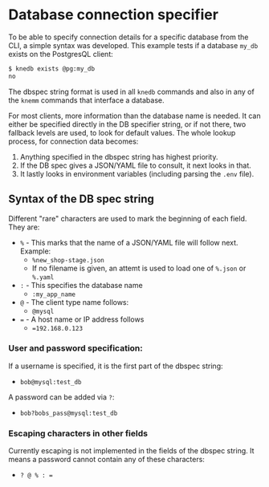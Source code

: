# Database connection specifier
To be able to specify connection details for a specific database from the CLI, a simple syntax was 
developed. This example tests if a database `my_db` exists on the PostgresQL client:  
```bash 
$ knedb exists @pg:my_db   
no
```
The dbspec string format is used in all `knedb` commands and also in any of the `knemm` commands 
that interface a database. 

For most clients, more information than the database name is needed. It can either be specified directly 
in the DB specifier string, or if not there, two fallback levels are used, to look for default values. 
The whole lookup process, for connection data becomes: 

 1. Anything specified in the dbspec string has highest priority.
 2. If the DB spec gives a JSON/YAML file to consult, it next looks in that.
 3. It lastly looks in environment variables (including parsing the `.env` file).

## Syntax of the DB spec string
Different "rare" characters are used to mark the beginning of each field. They are: 
 - `%` - This marks that the name of a JSON/YAML file will follow next. Example:
   - `%new_shop-stage.json` 
   - If no filename is given, an attemt is used to load one of `%.json` or `%.yaml` 
 - `:` - This specifies the database name
   - `:my_app_name` 
 - `@` - The client type name follows:
   - `@mysql`
 - `=` - A host name or IP address follows 
   - `=192.168.0.123`
  
### User and password specification:
If a username is specified, it is the first part of the dbspec string:
 - `bob@mysql:test_db`

A password can be added via `?`: 
 - `bob?bobs_pass@mysql:test_db`

### Escaping characters in other fields
Currently escaping is not implemented in the fields of the dbspec string. It means a password cannot 
contain any of these characters: 
  * `? @ % : =`
